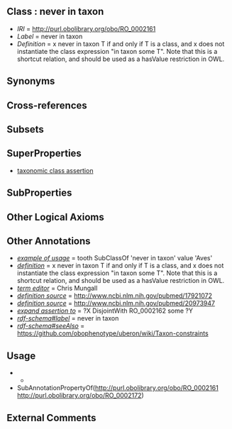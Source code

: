 
## Class : never in taxon

 * *IRI* = http://purl.obolibrary.org/obo/RO_0002161
 * *Label* = never in taxon
 * *Definition* = x never in taxon T if and only if T is a class, and x does not instantiate the class expression "in taxon some T". Note that this is a shortcut relation, and should be used as a hasValue restriction in OWL.

## Synonyms


## Cross-references


## Subsets


## SuperProperties

 * [taxonomic class assertion](../../RO/72/RO_0002172.md)

## SubProperties


## Other Logical Axioms


## Other Annotations

 * *[example of usage](../../IAO/12/IAO_0000112.md)* = tooth SubClassOf 'never in taxon' value 'Aves'
 * *[definition](../../IAO/15/IAO_0000115.md)* = x never in taxon T if and only if T is a class, and x does not instantiate the class expression "in taxon some T". Note that this is a shortcut relation, and should be used as a hasValue restriction in OWL.
 * *[term editor](../../IAO/17/IAO_0000117.md)* = Chris Mungall
 * *[definition source](../../IAO/19/IAO_0000119.md)* = http://www.ncbi.nlm.nih.gov/pubmed/17921072
 * *[definition source](../../IAO/19/IAO_0000119.md)* = http://www.ncbi.nlm.nih.gov/pubmed/20973947
 * *[expand assertion to](../../IAO/25/IAO_0000425.md)* = ?X DisjointWith RO_0002162 some ?Y 
 * *[rdf-schema#label](../../el/rdf-schema#label.md)* = never in taxon
 * *[rdf-schema#seeAlso](../../so/rdf-schema#seeAlso.md)* = https://github.com/obophenotype/uberon/wiki/Taxon-constraints

## Usage

 * -
 * SubAnnotationPropertyOf(<http://purl.obolibrary.org/obo/RO_0002161> <http://purl.obolibrary.org/obo/RO_0002172>)

## External Comments

